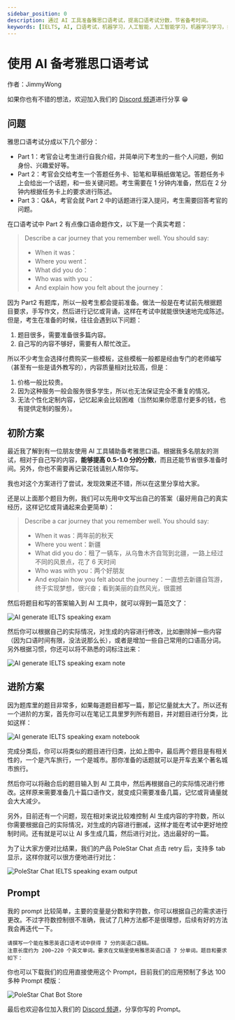 ```yaml
---
sidebar_position: 0
description: 通过 AI 工具准备雅思口语考试，提高口语考试分数，节省备考时间。
keywords: [IELTS, AI, 口语考试，机器学习，人工智能，人工智能学习，机器学习学习，如何备考雅思口语考试，AI 备考雅思，A 备考，PoleStar Chat, AI Tool, AI 最佳实践，AI user case, AI 应用案例，AI 应用场景，AI 应用实战]
---
```


# 使用 AI 备考雅思口语考试

作者：JimmyWong

如果你也有不错的想法，欢迎加入我们的 [Discord 频道](https://discord.gg/B7Z7wjuUPg)进行分享 😁

## 问题

雅思口语考试分成以下几个部分：

- Part 1：考官会让考生进行自我介绍，并简单问下考生的一些个人问题，例如身份、兴趣爱好等。
- Part 2：考官会交给考生一个答题任务卡、铅笔和草稿纸做笔记。答题任务卡上会给出一个话题，和一些关键问题。考生需要在 1 分钟内准备，然后在 2 分钟内根据任务卡上的要求进行陈述。
- Part 3：Q&A，考官会就 Part 2 中的话题进行深入提问，考生需要回答考官的问题。

在口语考试中 Part 2 有点像口语命题作文，以下是一个真实考题：

> Describe a car journey that you remember well. You should say:
> - When it was：
> - Where you went：
> - What did you do：
> - Who was with you：
> - And explain how you felt about the journey：

因为 Part2 有题库，所以一般考生都会提前准备。做法一般是在考试前先根据题目要求，手写作文，然后进行记忆或背诵，这样在考试中就能很快速地完成陈述。但是，考生在准备的时候，往往会遇到以下问题：
1. 题目很多，需要准备很多篇内容。
2. 自己写的内容不够好，需要有人帮忙改正。

所以不少考生会选择付费购买一些模板，这些模板一般都是经由专门的老师编写（甚至有一些是请外教写的），内容质量相对比较高，但是：

1. 价格一般比较贵。
2. 因为这种服务一般会服务很多学生，所以也无法保证完全不重复的情况。
3. 无法个性化定制内容，记忆起来会比较困难（当然如果你愿意付更多的钱，也有提供定制的服务）。

## 初阶方案

最近我了解到有一位朋友使用 AI 工具辅助备考雅思口语。根据我多名朋友的测试，相对于自己写的内容，**能够提高 0.5-1.0 分的分数**，而且还能节省很多准备时间。另外，你也不需要再记录花钱请别人帮你写。

我也对这个方案进行了尝试，发现效果还不错，所以在这里分享给大家。

还是以上面那个题目为例，我们可以先用中文写出自己的答案（最好用自己的真实经历，这样记忆或背诵起来会更简单）：

> Describe a car journey that you remember well. You should say:
> - When it was：两年前的秋天
> - Where you went：新疆
> - What did you do：租了一辆车，从乌鲁木齐自驾到北疆，一路上经过不同的风景点，花了 6 天时间
> - Who was with you：两个好朋友
> - And explain how you felt about the journey：一直想去新疆自驾游，终于实现梦想，很兴奋；看到美丽的自然风光，很震撼

然后将题目和写的答案输入到 AI 工具中，就可以得到一篇范文了：

![AI generate IELTS speaking exam](../assets/img/ielts-01.png)

然后你可以根据自己的实际情况，对生成的内容进行修改，比如删除掉一些内容（因为口语时间有限，没法说那么长），或者是增加一些自己常用的口语高分词。另外根据习惯，你还可以将不熟悉的词标注出来：

![AI generate IELTS speaking exam note](../assets/img/ielts-05.png)

## 进阶方案

因为题库里的题目非常多，如果每道题目都写一篇，那记忆量就太大了。所以还有一个进阶的方案，首先你可以在笔记工具里罗列所有题目，并对题目进行分类，比如这样：

![AI generate IELTS speaking exam notebook](../assets/img/ielts-02.png)

完成分类后，你可以将类似的题目进行归类，比如上图中，最后两个题目是有相关性的，一个是汽车旅行，一个是城市。那你准备的话题就可以是开车去某个著名城市旅行。

然后你可以将融合后的题目输入到 AI 工具中，然后再根据自己的实际情况进行修改。这样原来需要准备几十篇口语作文，就变成只需要准备几篇，记忆或背诵量就会大大减少。

另外，目前还有一个问题，现在相对来说比较难控制 AI 生成内容的字符数，所以你需要根据自己的实际情况，对生成的内容进行删减，这样才能在考试中更好地控制时间。还有就是可以让 AI 多生成几篇，然后进行对比，选出最好的一篇。

为了让大家方便对比结果，我们的产品 PoleStar Chat 点击 retry 后，支持多 tab 显示，这样你就可以很方便地进行对比：

![PoleStar Chat IELTS speaking exam output](../assets/img/ielts-03.png)


## Prompt

我的 prompt 比较简单，主要的变量是分数和字符数，你可以根据自己的需求进行更改。不过字符数控制很不准确，我试了几种方法都不是很理想，后续有好的方法我会再迭代一下。

```
请撰写一个能在雅思英语口语考试中获得 7 分的英语口语稿。
注意长度约为 200~220 个英文单词。要求在文稿里使用雅思英语口语 7 分单词。题目和要求如下：
```

你也可以下载我们的应用直接使用这个 Prompt，目前我们的应用预制了多达 100 多种 Prompt 模版：

![PoleStar Chat Bot Store](../assets/img/ielts-04.png)

最后也欢迎各位加入我们的 [Discord 频道](https://discord.gg/B7Z7wjuUPg)，分享你写的 Prompt。